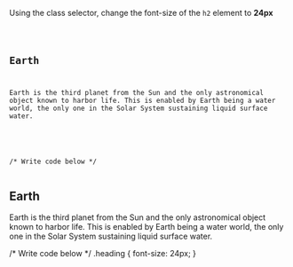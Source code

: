 Using the class selector,
change the font-size of the
`h2` element to **24px** 

<codeblock language="css" type="exercise" testMode="fixedInput">
<code>
<panel language="html">
<h2>Earth</h2>
<p>Earth is the third planet from the Sun and the only astronomical object known to harbor life. This is enabled by Earth being a water world, the only one in the Solar System sustaining liquid surface water.</p>
</panel>

<panel language="css">
/* Write code below */
</panel>
</code>

<solution>
<panel language="html">
<h2 class="heading">Earth</h2>
<p>Earth is the third planet from the Sun and the only astronomical object known to harbor life. This is enabled by Earth being a water world, the only one in the Solar System sustaining liquid surface water.</p>
</panel>
<panel language="css">
/* Write code below */
.heading {
  font-size: 24px;
}
</panel>
</solution>
</codeblock>

